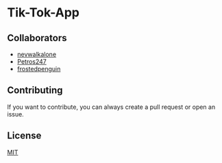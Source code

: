 # Tik-Tok-App

## Collaborators

- [nevwalkalone](https://github.com/nevwalkalone)
- [Petros247](https://github.com/Petros247)
- [frostedpenguin](https://github.com/frostedpenguin)

## Contributing

If you want to contribute, you can always create a pull request or open an issue.

## License

[MIT](LICENSE)
